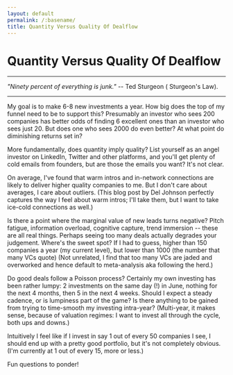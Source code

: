 ```yaml
---
layout: default
permalink: /:basename/
title: Quantity Versus Quality Of Dealflow
---
```


# Quantity Versus Quality Of Dealflow

----
*"Ninety percent of everything is junk."* -- Ted Sturgeon ( Sturgeon's Law).

----

My goal is to make 6-8 new investments a year.  How big does the top of my funnel need to be to support this?  Presumably an investor who sees 200 companies has better odds of finding 6 excellent ones than an investor who sees just 20.  But does one who sees 2000 do even better?  At what point do diminishing returns set in?  

More fundamentally, does quantity imply quality?  List yourself as an angel investor on LinkedIn, Twitter and other platforms, and you'll get plenty of cold emails from founders, but are those the emails you want?  It's not clear.

On average, I've found that warm intros and in-network connections are likely to deliver higher quality companies to me.  But I don't care about averages, I care about outliers.  (This blog post by Del Johnson perfectly captures the way I feel about warm intros; I'll take them, but I want to take ice-cold connections as well.)

Is there a point where the marginal value of new leads turns negative?  Pitch fatigue, information overload, cognitive capture, trend immersion -- these are all real things.   Perhaps seeing too many deals actually degrades your judgement.  Where's the sweet spot?  If I had to guess, higher than 150 companies a year (my current level), but lower than 1000 (the number that many VCs quote) (Not unrelated, I find that too many VCs are jaded and overworked and hence default to meta-analysis aka following the herd.)

Do good deals follow a Poisson process?  Certainly my own investing has been rather lumpy: 2 investments on the same day (!) in June, nothing for the next 4 months, then 5 in the next 4 weeks.  Should I expect a steady cadence, or is lumpiness part of the game?  Is there anything to be gained from trying to time-smooth my investing intra-year?  (Multi-year, it makes sense, because of valuation regimes: I want to invest all through the cycle, both ups and downs.)

Intuitively I feel like if I invest in say 1 out of every 50 companies I see, I should end up with a pretty good portfolio, but it's not completely obvious.  (I'm currently at 1 out of every 15, more or less.)  

Fun questions to ponder!

<br/>
<br/>